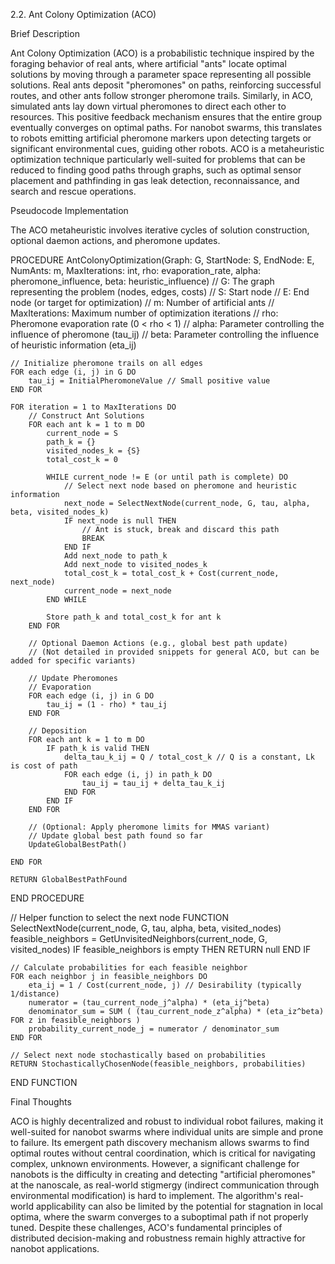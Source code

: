 2.2. Ant Colony Optimization (ACO)

Brief Description

Ant Colony Optimization (ACO) is a probabilistic technique inspired by the foraging behavior of real ants, where artificial "ants" locate optimal solutions by moving through a parameter space representing all possible solutions. Real ants deposit "pheromones" on paths, reinforcing successful routes, and other ants follow stronger pheromone trails. Similarly, in ACO, simulated ants lay down virtual pheromones to direct each other to resources. This positive feedback mechanism ensures that the entire group eventually converges on optimal paths. For nanobot swarms, this translates to robots emitting artificial pheromone markers upon detecting targets or significant environmental cues, guiding other robots. ACO is a metaheuristic optimization technique particularly well-suited for problems that can be reduced to finding good paths through graphs, such as optimal sensor placement and pathfinding in gas leak detection, reconnaissance, and search and rescue operations.

Pseudocode Implementation

The ACO metaheuristic involves iterative cycles of solution construction, optional daemon actions, and pheromone updates.

PROCEDURE AntColonyOptimization(Graph: G, StartNode: S, EndNode: E, NumAnts: m, MaxIterations: int, rho: evaporation_rate, alpha: pheromone_influence, beta: heuristic_influence)
    // G: The graph representing the problem (nodes, edges, costs)
    // S: Start node
    // E: End node (or target for optimization)
    // m: Number of artificial ants
    // MaxIterations: Maximum number of optimization iterations
    // rho: Pheromone evaporation rate (0 < rho < 1)
    // alpha: Parameter controlling the influence of pheromone (tau_ij)
    // beta: Parameter controlling the influence of heuristic information (eta_ij)

    // Initialize pheromone trails on all edges
    FOR each edge (i, j) in G DO
        tau_ij = InitialPheromoneValue // Small positive value
    END FOR

    FOR iteration = 1 to MaxIterations DO
        // Construct Ant Solutions
        FOR each ant k = 1 to m DO
            current_node = S
            path_k = {}
            visited_nodes_k = {S}
            total_cost_k = 0

            WHILE current_node != E (or until path is complete) DO
                // Select next node based on pheromone and heuristic information
                next_node = SelectNextNode(current_node, G, tau, alpha, beta, visited_nodes_k)
                IF next_node is null THEN
                    // Ant is stuck, break and discard this path
                    BREAK
                END IF
                Add next_node to path_k
                Add next_node to visited_nodes_k
                total_cost_k = total_cost_k + Cost(current_node, next_node)
                current_node = next_node
            END WHILE

            Store path_k and total_cost_k for ant k
        END FOR

        // Optional Daemon Actions (e.g., global best path update)
        // (Not detailed in provided snippets for general ACO, but can be added for specific variants)

        // Update Pheromones
        // Evaporation
        FOR each edge (i, j) in G DO
            tau_ij = (1 - rho) * tau_ij
        END FOR

        // Deposition
        FOR each ant k = 1 to m DO
            IF path_k is valid THEN
                delta_tau_k_ij = Q / total_cost_k // Q is a constant, Lk is cost of path
                FOR each edge (i, j) in path_k DO
                    tau_ij = tau_ij + delta_tau_k_ij
                END FOR
            END IF
        END FOR

        // (Optional: Apply pheromone limits for MMAS variant)
        // Update global best path found so far
        UpdateGlobalBestPath()

    END FOR

    RETURN GlobalBestPathFound
END PROCEDURE

// Helper function to select the next node
FUNCTION SelectNextNode(current_node, G, tau, alpha, beta, visited_nodes)
    feasible_neighbors = GetUnvisitedNeighbors(current_node, G, visited_nodes)
    IF feasible_neighbors is empty THEN
        RETURN null
    END IF

    // Calculate probabilities for each feasible neighbor
    FOR each neighbor j in feasible_neighbors DO
        eta_ij = 1 / Cost(current_node, j) // Desirability (typically 1/distance)
        numerator = (tau_current_node_j^alpha) * (eta_ij^beta)
        denominator_sum = SUM ( (tau_current_node_z^alpha) * (eta_iz^beta) FOR z in feasible_neighbors )
        probability_current_node_j = numerator / denominator_sum
    END FOR

    // Select next node stochastically based on probabilities
    RETURN StochasticallyChosenNode(feasible_neighbors, probabilities)
END FUNCTION



Final Thoughts

ACO is highly decentralized and robust to individual robot failures, making it well-suited for nanobot swarms where individual units are simple and prone to failure. Its emergent path discovery mechanism allows swarms to find optimal routes without central coordination, which is critical for navigating complex, unknown environments. However, a significant challenge for nanobots is the difficulty in creating and detecting "artificial pheromones" at the nanoscale, as real-world stigmergy (indirect communication through environmental modification) is hard to implement. The algorithm's real-world applicability can also be limited by the potential for stagnation in local optima, where the swarm converges to a suboptimal path if not properly tuned. Despite these challenges, ACO's fundamental principles of distributed decision-making and robustness remain highly attractive for nanobot applications.
